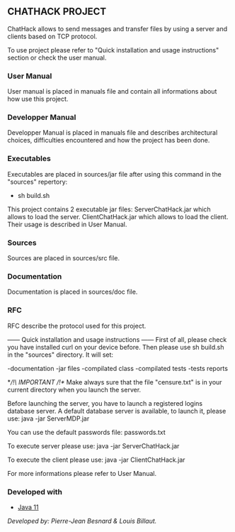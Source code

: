 ## CHATHACK PROJECT

ChatHack allows to send messages and transfer 
files by using a server and clients based on TCP 
protocol.

To use project please refer to "Quick 
installation and usage instructions" section or
check the user manual.


###  User Manual 

User manual is placed in manuals file and contain
all informations about how use this project.


###  Developper Manual 

Developper Manual is placed in manuals file and 
describes architectural choices, difficulties 
encountered and how the project has been done. 


###  Executables 

Executables are placed in sources/jar file after 
using this command in the "sources" repertory:

 - sh build.sh

This project contains 2 executable jar files:
ServerChatHack.jar which allows to load the server.
ClientChatHack.jar which allows to load the client.
Their usage is described in User Manual. 


###  Sources 

Sources are placed in sources/src file.


###  Documentation

Documentation is placed in sources/doc file. 


### RFC
RFC describe the protocol used for this project. 


—— Quick installation and usage instructions ——
First of all, please check you have installed curl
 on your device before.
Then please use sh build.sh in the "sources" 
directory. It will set:

-documentation
-jar files
-compilated class
-compilated tests
-tests reports

**/!\ IMPORTANT /!\**
Make always sure that the file "censure.txt" is in 
your current directory when you launch the server.

Before launching the server, you have to launch a
registered logins database server. 
A default database server is available, to launch
it, please use:
java -jar ServerMDP.jar

You can use the default passwords file:
passwords.txt

To execute server please use: 
java -jar ServerChatHack.jar

To execute the client please use:
java -jar ClientChatHack.jar

For more informations please refer to User Manual.

### Developed with
- [Java 11](https://www.oracle.com/fr/java/technologies/javase-jdk11-downloads.html)


*Developed by: Pierre-Jean Besnard & Louis Billaut.*
